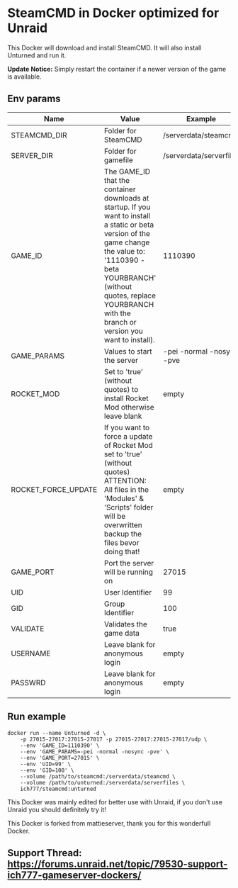 # SteamCMD in Docker optimized for Unraid
This Docker will download and install SteamCMD. It will also install Unturned and run it.

**Update Notice:** Simply restart the container if a newer version of the game is available.

## Env params
| Name | Value | Example |
| --- | --- | --- |
| STEAMCMD_DIR | Folder for SteamCMD | /serverdata/steamcmd |
| SERVER_DIR | Folder for gamefile | /serverdata/serverfiles |
| GAME_ID | The GAME_ID that the container downloads at startup. If you want to install a static or beta version of the game change the value to: '1110390 -beta YOURBRANCH' (without quotes, replace YOURBRANCH with the branch or version you want to install). | 1110390 |
| GAME_PARAMS | Values to start the server | -pei -normal -nosync -pve |
| ROCKET_MOD | Set to 'true' (without quotes) to install Rocket Mod otherwise leave blank | empty |
| ROCKET_FORCE_UPDATE | If you want to force a update of Rocket Mod set to 'true' (without quotes) ATTENTION: All files in the 'Modules' & 'Scripts' folder will be overwritten backup the files bevor doing that! | empty |
| GAME_PORT | Port the server will be running on | 27015 |
| UID | User Identifier | 99 |
| GID | Group Identifier | 100 |
| VALIDATE | Validates the game data | true |
| USERNAME | Leave blank for anonymous login | empty |
| PASSWRD | Leave blank for anonymous login | empty |

## Run example
```
docker run --name Unturned -d \
	-p 27015-27017:27015-27017 -p 27015-27017:27015-27017/udp \
	--env 'GAME_ID=1110390' \
	--env 'GAME_PARAMS=-pei -normal -nosync -pve' \
	--env 'GAME_PORT=27015' \
	--env 'UID=99' \
	--env 'GID=100' \
	--volume /path/to/steamcmd:/serverdata/steamcmd \
	--volume /path/to/unturned:/serverdata/serverfiles \
	ich777/steamcmd:unturned
```

This Docker was mainly edited for better use with Unraid, if you don't use Unraid you should definitely try it!


This Docker is forked from mattieserver, thank you for this wonderfull Docker.


## Support Thread: https://forums.unraid.net/topic/79530-support-ich777-gameserver-dockers/